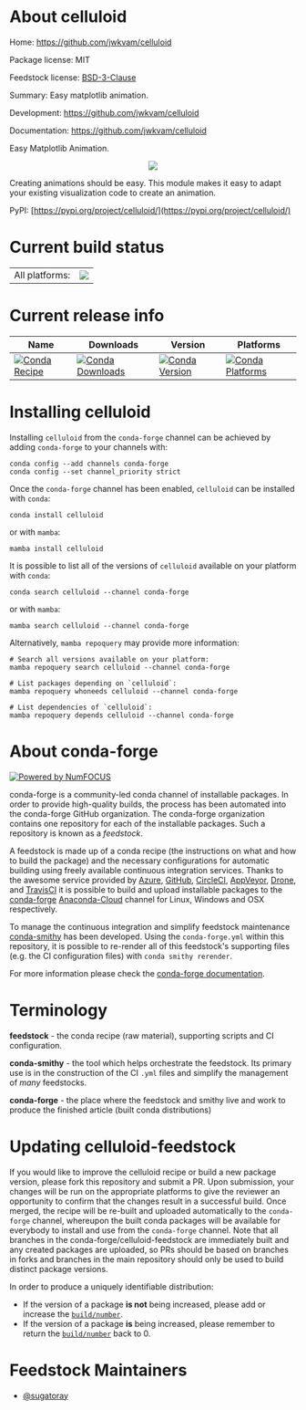 About celluloid
===============

Home: https://github.com/jwkvam/celluloid

Package license: MIT

Feedstock license: [BSD-3-Clause](https://github.com/conda-forge/celluloid-feedstock/blob/main/LICENSE.txt)

Summary: Easy matplotlib animation.

Development: https://github.com/jwkvam/celluloid

Documentation: https://github.com/jwkvam/celluloid

Easy Matplotlib Animation.

<p align="center">
  <a href="https://github.com/jwkvam/celluloid/blob/master/examples/sines.py">
    <img src="https://user-images.githubusercontent.com/86304/48657442-9c11e080-e9e5-11e8-9f54-f46a960be7dd.gif">
  </a>
</p>

Creating animations should be easy.
This module makes it easy to adapt your existing visualization code to create an animation.

PyPI: [https://pypi.org/project/celluloid/](https://pypi.org/project/celluloid/)


Current build status
====================


<table><tr><td>All platforms:</td>
    <td>
      <a href="https://dev.azure.com/conda-forge/feedstock-builds/_build/latest?definitionId=15826&branchName=main">
        <img src="https://dev.azure.com/conda-forge/feedstock-builds/_apis/build/status/celluloid-feedstock?branchName=main">
      </a>
    </td>
  </tr>
</table>

Current release info
====================

| Name | Downloads | Version | Platforms |
| --- | --- | --- | --- |
| [![Conda Recipe](https://img.shields.io/badge/recipe-celluloid-green.svg)](https://anaconda.org/conda-forge/celluloid) | [![Conda Downloads](https://img.shields.io/conda/dn/conda-forge/celluloid.svg)](https://anaconda.org/conda-forge/celluloid) | [![Conda Version](https://img.shields.io/conda/vn/conda-forge/celluloid.svg)](https://anaconda.org/conda-forge/celluloid) | [![Conda Platforms](https://img.shields.io/conda/pn/conda-forge/celluloid.svg)](https://anaconda.org/conda-forge/celluloid) |

Installing celluloid
====================

Installing `celluloid` from the `conda-forge` channel can be achieved by adding `conda-forge` to your channels with:

```
conda config --add channels conda-forge
conda config --set channel_priority strict
```

Once the `conda-forge` channel has been enabled, `celluloid` can be installed with `conda`:

```
conda install celluloid
```

or with `mamba`:

```
mamba install celluloid
```

It is possible to list all of the versions of `celluloid` available on your platform with `conda`:

```
conda search celluloid --channel conda-forge
```

or with `mamba`:

```
mamba search celluloid --channel conda-forge
```

Alternatively, `mamba repoquery` may provide more information:

```
# Search all versions available on your platform:
mamba repoquery search celluloid --channel conda-forge

# List packages depending on `celluloid`:
mamba repoquery whoneeds celluloid --channel conda-forge

# List dependencies of `celluloid`:
mamba repoquery depends celluloid --channel conda-forge
```


About conda-forge
=================

[![Powered by
NumFOCUS](https://img.shields.io/badge/powered%20by-NumFOCUS-orange.svg?style=flat&colorA=E1523D&colorB=007D8A)](https://numfocus.org)

conda-forge is a community-led conda channel of installable packages.
In order to provide high-quality builds, the process has been automated into the
conda-forge GitHub organization. The conda-forge organization contains one repository
for each of the installable packages. Such a repository is known as a *feedstock*.

A feedstock is made up of a conda recipe (the instructions on what and how to build
the package) and the necessary configurations for automatic building using freely
available continuous integration services. Thanks to the awesome service provided by
[Azure](https://azure.microsoft.com/en-us/services/devops/), [GitHub](https://github.com/),
[CircleCI](https://circleci.com/), [AppVeyor](https://www.appveyor.com/),
[Drone](https://cloud.drone.io/welcome), and [TravisCI](https://travis-ci.com/)
it is possible to build and upload installable packages to the
[conda-forge](https://anaconda.org/conda-forge) [Anaconda-Cloud](https://anaconda.org/)
channel for Linux, Windows and OSX respectively.

To manage the continuous integration and simplify feedstock maintenance
[conda-smithy](https://github.com/conda-forge/conda-smithy) has been developed.
Using the ``conda-forge.yml`` within this repository, it is possible to re-render all of
this feedstock's supporting files (e.g. the CI configuration files) with ``conda smithy rerender``.

For more information please check the [conda-forge documentation](https://conda-forge.org/docs/).

Terminology
===========

**feedstock** - the conda recipe (raw material), supporting scripts and CI configuration.

**conda-smithy** - the tool which helps orchestrate the feedstock.
                   Its primary use is in the construction of the CI ``.yml`` files
                   and simplify the management of *many* feedstocks.

**conda-forge** - the place where the feedstock and smithy live and work to
                  produce the finished article (built conda distributions)


Updating celluloid-feedstock
============================

If you would like to improve the celluloid recipe or build a new
package version, please fork this repository and submit a PR. Upon submission,
your changes will be run on the appropriate platforms to give the reviewer an
opportunity to confirm that the changes result in a successful build. Once
merged, the recipe will be re-built and uploaded automatically to the
`conda-forge` channel, whereupon the built conda packages will be available for
everybody to install and use from the `conda-forge` channel.
Note that all branches in the conda-forge/celluloid-feedstock are
immediately built and any created packages are uploaded, so PRs should be based
on branches in forks and branches in the main repository should only be used to
build distinct package versions.

In order to produce a uniquely identifiable distribution:
 * If the version of a package **is not** being increased, please add or increase
   the [``build/number``](https://docs.conda.io/projects/conda-build/en/latest/resources/define-metadata.html#build-number-and-string).
 * If the version of a package **is** being increased, please remember to return
   the [``build/number``](https://docs.conda.io/projects/conda-build/en/latest/resources/define-metadata.html#build-number-and-string)
   back to 0.

Feedstock Maintainers
=====================

* [@sugatoray](https://github.com/sugatoray/)

